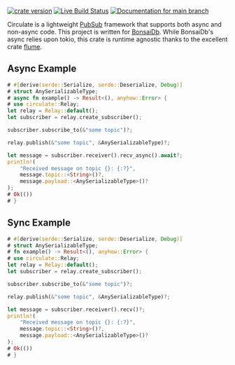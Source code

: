 [![crate version](https://img.shields.io/crates/v/circulate.svg)](https://crates.io/crates/circulate)
[![Live Build Status](https://img.shields.io/github/workflow/status/khonsulabs/circulate/Tests/main)](https://github.com/khonsulabs/circulate/actions?query=workflow:Tests)
[![Documentation for `main` branch](https://img.shields.io/badge/docs-main-informational)](https://khonsulabs.github.io/circulate/main/circulate/)

Circulate is a lightweight
[PubSub](https://en.wikipedia.org/wiki/Publish%E2%80%93subscribe_pattern)
framework that supports both async and non-async code. This project is written
for [BonsaiDb](https://github.com/khonsulabs/bonsaidb). While BonsaiDb's async
relies upon tokio, this crate is runtime agnostic thanks to the excellent crate
[flume](https://github.com/zesterer/flume).

## Async Example

```rust
# #[derive(serde::Serialize, serde::Deserialize, Debug)]
# struct AnySerializableType;
# async fn example() -> Result<(), anyhow::Error> {
# use circulate::Relay;
let relay = Relay::default();
let subscriber = relay.create_subscriber();

subscriber.subscribe_to(&"some topic")?;

relay.publish(&"some topic", &AnySerializableType)?;

let message = subscriber.receiver().recv_async().await?;
println!(
    "Received message on topic {}: {:?}",
    message.topic::<String>()?, 
    message.payload::<AnySerializableType>()?
);
# Ok(())
# }
```

## Sync Example

```rust
# #[derive(serde::Serialize, serde::Deserialize, Debug)]
# struct AnySerializableType;
# fn example() -> Result<(), anyhow::Error> {
# use circulate::Relay;
let relay = Relay::default();
let subscriber = relay.create_subscriber();

subscriber.subscribe_to(&"some topic")?;

relay.publish(&"some topic", &AnySerializableType)?;

let message = subscriber.receiver().recv()?;
println!(
    "Received message on topic {}: {:?}",
    message.topic::<String>()?, 
    message.payload::<AnySerializableType>()?
);
# Ok(())
# }
```
